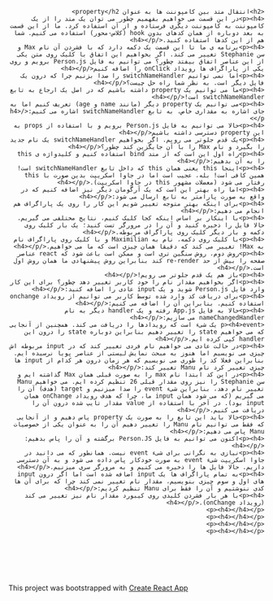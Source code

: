 <div dir="rtl">

    <h2>انتقال متد بین کامپوننت ها به عنوان property</h2>
    <p><h4>در این قسمت می خواهیم بفهمیم چطور می توان یک متد را از یک کامپوننت به کامپوننت دیگری فرستاده و از آن استفاده کرد. ما از این قسمت به بعد دوباره از همان کدهای بدون hook (کلاس-محور) استفاده می کنیم. شما هم از این کدها استفاده کنید.</h4></p>
    <p><h4>برنامه ی ما تا این قسمت یک دکمه دارد که با فشردن آن نام Max و سن Stephanie تغییر می کند. اگر بخواهیم این اتفاق با کلیک روی متن یکی از این عناصر اتفاق بیفتد چطور؟ می توانیم به فایل Person.js برویم و روی یکی از پاراگراف ها رویداد onClick را اضافه کنیم</h4></p>
    <p><h4>اما نمی توانیم switchNameHandler را صدا بزنیم چرا که درون یک فایل دیگر است. به نظر شما راه حل چیست؟</h4></p>
    <p><h4>ما می توانیم یک property داشته باشیم که در اصل یک ارجاع به تابع switchNameHandler است!</h4></p>
    <p><h4>می توانیم یک property دیگر (مانند name و age) تعریف کنیم اما به جای اشاره به مقداری خاص، به تابع switchNameHandler اشاره می کنیم:</h4></p>
    <p><h4>حالا می توانیم به فایل Person.js برویم و با استفاده از props به این property دسترسی داشته باشیم</h4></p>
    <p><h4>یک قدم جلوتر می رویم. اگر بخواهیم switchNameHandler یک نام جدید را بگیرد و نام Max را با آن جایگزین کند چطور؟</h4></p>
    <p><h4>راه اول این است که از متد bind استفاده کنیم و کلیدواژه ی this را به آن بدهیم:</h4></p>
    <p><h4>اینجا this یعنی همان this که داخل تابع switchNameHandler است! همین کافی است! بله، عجیب است اما در جاوا اسکریپت بدین صورت با this رفتار می شود (معضلات مشهور this در جاوا اسکریپت).</h4></p>
    <p><h4>اما راه بهتر این است که یک آرگومان دیگر نیز اضافه کنیم که در واقع به صورت پارامتر به تابع ارسال می شود:</h4></p>
    <p><h4>برای اینکه بهتر متوجه تغییر شویم این کار را روی یک پاراگراف هم انجام می دهیم:</h4></p>
    <p><h4>با اینکار بر اساس اینکه کجا کلیک کنیم، نتایج مختلفی می گیریم. حالا فایل را ذخیره کنید و آن را در مرورگر تست کنید؛ یک بار کلیک روی دکمه و بار دیگر کلیک روی پاراگراف مربوطه.</h4></p>
    <p><h4>با کلیک روی دکمه، نام به Maximilian و با کلیک روی پاراگراف نام به Max! تغییر می کند که دقیقا همان چیزی است که ما می خواهیم.</h4></p>
    <p><h4>روش دوم، روش سنگین تری است و ممکن است باعث شود که react عناصر صفحه را بیش از حد re-render کند بنابراین روش پیشنهادی ما همان روش اول است.</h4></p>
    <p><h4>باز هم یک قدم جلوتر می رویم!</h4></p>
    <p><h4>اگر بخواهیم مقدار نام را خود کاربر تغییر دهد چطور؟ برای این کار وارد فایل Person.js شوید و یک input عادی را اضافه کنید:</h4></p>
    <p><h4>برای دریافت کد وارد شده توسط کاربر می توانیم از رویداد onchange استفاده کنیم. بنابراین آن را اضافه می کنیم:</h4></p>
    <p><h4>حالا به فایل App.js رفته و یک handler دیگر به نام nameChangedHandler می سازیم:</h4></p>
    <p><h4>event یک شیء است که رویدادها را دریافت می کند. همچنین از آنجایی که می خواهیم state را تغییر دهیم بنابراین دوباره state را درون این handler کپی کرده ایم.</h4></p>
    <p><h4>در حالت عادی می خواهیم نام فردی تغییر کند که در input مربوطه اش چیزی می نویسیم اما هنوز به مبحث نمایش لیستی از عناصر پویا نرسیده ایم. بنابراین فعلا کد را طوری می نویسیم که هر زمان درون هر کدام از input ها چیزی تغییر کرد نام Manu تغییر کند:</h4></p>
    <p><h4>در این کد ابتدا نام max را به صورت قبلی همان Max گذاشته ایم و سن Stephanie را نیز روی مقدار قبلی 26 تنظیم کرده ایم. می خواهیم Manu تغییر نام دهد، بنابراین شیء event را صدا میزنیم و target (هدف) آن را می گیریم (که می شود همان input ما، چرا که هدف رویداد onChange همان input بود). در آخر با استفاده از value مقدار تایپ شده درون آن را دریافت می کنیم.</h4></p>
    <p><h4>حالا باید این تابع را به صورت یک property پاس دهیم و از آنجایی که فقط می توانیم نام Manu را تغییر دهیم آن را به عنوان یکی از خصوصیات Manu پاس می دهیم:</h4></p>
    <p><h4>اکنون می توانیم به فایل Person.JS برگشته و آن را پاس بدهیم:</h4></p>
    <p><h4>نیازی به نگرانی برای شیء event نیست. همانطور که می دانید در جاوا اسکریپت شیء event به صورت خودکار پاس داده می شود و به آن دسترسی داریم. حالا فایل ها را ذخیره می کنیم و به مرورگر سری میزنیم.</h4></p>
    <p><h4>به تمام پاراگراف ها یک input اضافه شده است اما اگر درون input های اول و سوم چیزی بنویسیم، مقدار نام تغییر نمی کند چرا که برای آن ها کدی ننوشتیم و آن را فقط برای Manu تنظیم کردیم:</h4></p>
    <p><h4>با هر بار فشردن کلیدی روی کیبورد مقدار نام نیز تغییر می کند (رویداد onChange).</h4></p>
    <p><h4></h4></p>
    <p><h4></h4></p>
    <p><h4></h4></p>
    <p><h4></h4></p>
    

</div>
<br /><br /><br /><br />


<p>This project was bootstrapped with <a href="https://github.com/facebookincubator/create-react-app">Create React App</a></p>

<br /><br /><br /><br />


